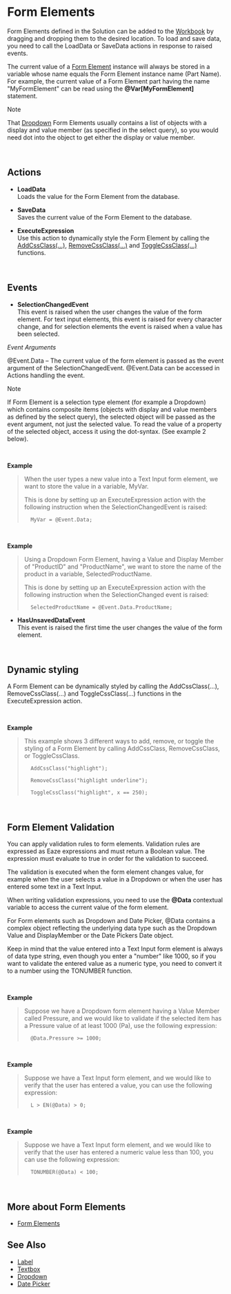 
# Form Elements

Form Elements defined in the Solution can be added to the [Workbook](../../workbooks.md) by dragging and dropping them to the desired location. To load and save data, you need to call the LoadData or SaveData actions in response to raised events.

The current value of a [Form Element](../../forms/formelements.md) instance will always be stored in a variable whose name equals the Form Element instance name (Part Name). For example, the current value of a Form Element part having the name "MyFormElement" can be read using the **@Var[MyFormElement]** statement. 

> [!NOTE]
> That [Dropdown](../../forms/formelements/dropdown.md) Form Elements usually contains a list of objects with a display and value member (as specified in the select query), so you would need dot into the object to get either the display or value member.
<br/>

## Actions


*	**LoadData**  
Loads the value for the Form Element from the database.

*	**SaveData**  
Saves the current value of the Form Element to the database.

*	**ExecuteExpression**  
Use this action to dynamically style the Form Element by calling the [AddCssClass(…)](), [RemoveCssClass(…)]() and [ToggleCssClass(…)]() functions.
<br/>

## Events


*	**SelectionChangedEvent**  
This event is raised when the user changes the value of the form element. For text input elements, this event is raised for every character change, and for selection elements the event is raised when a value has been selected.

 *Event Arguments*

 @Event.Data – The current value of the form element is passed as the event argument of the SelectionChangedEvent. @Event.Data can be accessed in Actions handling the event.

 > [!NOTE]
> If Form Element is a selection type element (for example a Dropdown) which contains composite items (objects with display and value members as defined by the select query), the selected object will be passed as the event argument, not just the selected value. To read the value of a property of the selected object, access it using the dot-syntax. (See example 2 below).

<br/>

**Example**
>
>When the user types a new value into a Text Input form element, we want to store the value in a variable, MyVar.
>
>This is done by setting up an ExecuteExpression action with the following instruction when the SelectionChangedEvent is raised:
>
>       MyVar = @Event.Data;


<br/>

**Example**
>
>Using a Dropdown Form Element, having a Value and Display Member of "ProductID" and "ProductName", we want to store the name of the product in a variable, SelectedProductName.
>
>This is done by setting up an ExecuteExpression action with the following instruction when the SelectionChanged event is raised:
>
>       SelectedProductName = @Event.Data.ProductName;



*	**HasUnsavedDataEvent**  
This event is raised the first time the user changes the value of the form element. 

<br/>

## Dynamic styling

A Form Element can be dynamically styled by calling the AddCssClass(…), RemoveCssClass(…) and ToggleCssClass(…) functions in the ExecuteExpression action.

<br/>

**Example**
>
>This example shows 3 different ways to add, remove, or toggle the styling of a Form Element by calling AddCssClass, RemoveCssClass, or ToggleCssClass.
>
>       AddCssClass("highlight");
>
>       RemoveCssClass("highlight underline");
>
>       ToggleCssClass("highlight", x == 250);

<br/>

## Form Element Validation

You can apply validation rules to form elements. Validation rules are expressed as Eaze expressions and must return a Boolean value. The expression must evaluate to true in order for the validation to succeed.

The validation is executed when the form element changes value, for example when the user selects a value in a Dropdown or when the user has entered some text in a Text Input.

When writing validation expressions, you need to use the **@Data** contextual variable to access the current value of the form element.

For Form elements such as Dropdown and Date Picker, @Data contains a complex object reflecting the underlying data type such as the Dropdown Value and DisplayMember or the Date Pickers Date object.

Keep in mind that the value entered into a Text Input form element is always of data type string, even though you enter a "number" like 1000, so if you want to validate the entered value as a numeric type, you need to convert it to a number using the TONUMBER function.

<br/>

**Example**
>
>Suppose we have a Dropdown form element having a Value Member called Pressure, and we would like to validate if the selected item has a Pressure value of at least 1000 (Pa), use the following expression:
>
>       @Data.Pressure >= 1000;

<br/>

**Example**
>
>Suppose we have a Text Input form element, and we would like to verify that the user has entered a value, you can use the following expression:
>
>       L > EN(@Data) > 0;

<br/>

**Example**
>
>Suppose we have a Text Input form element, and we would like to verify that the user has entered a numeric value less than 100, you can use the following expression:
>
>       TONUMBER(@Data) < 100;

<br/>

## More about Form Elements

* [Form Elements](../../forms/formelements.md)

## See Also

* [Label](../../forms/formelements/label.md)
* [Textbox](../../forms/formelements/textbox.md)
* [Dropdown](../../forms/formelements/dropdown.md)
* [Date Picker](../../forms/formelements/datepicker.md)